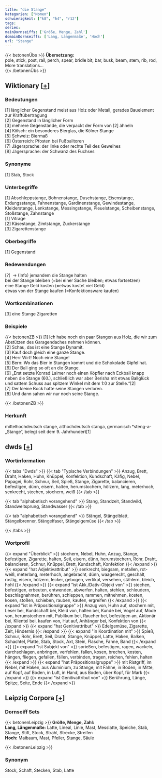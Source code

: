 ```yaml
---
title: "die Stange"
kategorien: ["Nomen"]
schwierigkeit: ["k8", "h4", "r12"]
tags:
series:
mainDornseiffs: ['Größe, Menge, Zahl']
domainDornseiffs: ['Lang, Längenmaße', 'Hoch']
url: "Stange"
---
```


{{< betonenÜbs >}}
**Übersetzung:**  
pole, stick, post, rail, perch, spear, bridle bit, bar, busk, beam, stem, rib, rod, More translations...  
{{< /betonenÜbs >}}

## Wiktionary [[+](https://de.wiktionary.org/wiki/Stange)]

### Bedeutungen
[1] länglicher Gegenstand meist aus Holz oder Metall, gerades Bauelement zur Kraftübertragung  
[2] Gegenstand in länglicher Form  
[3] mehrere Gegenstände, die verpackt der Form von [2] ähneln  
[4] Kölsch: ein besonderes Bierglas, die Kölner Stange  
[5] Schweiz: Biermaß  
[6] Österreich: Pfosten bei Fußballtoren  
[7] Jägersprache: der linke oder rechte Teil des Geweihes  
[8] Jägersprache: der Schwanz des Fuchses  

### Synonyme
[1] Stab, Stock  

### Unterbegriffe
[1] Abschleppstange, Bohnenstange, Duschstange,  Eisenstange, Erdungsstange, Fahnenstange, Gardinenstange, Gewindestange, Kleiderstange, Lenkstange, Messingstange, Pleuelstange, Scheibenstange, Stoßstange, Zahnstange  
[1] Vitrage  
[2] Käsestange, Zimtstange, Zuckerstange  
[3] Zigarettenstange  

### Oberbegriffe
[1] Gegenstand  

### Redewendungen
[?]  -> (Info) jemandem die Stange halten  
bei der Stange bleiben (=bei einer Sache bleiben; etwas fortsetzen)  
eine Stange Geld kosten (=etwas kostet viel Geld)  
etwas von der Stange kaufen (=Konfektionsware kaufen)  

### Wortkombinationen
[3] eine Stange Zigaretten  

### Beispiele
{{< betonenZB >}}
[1] Ich habe noch ein paar Stangen aus Holz, die wir zum Abstützen des Garagendaches nehmen können.  
[2] Schau, das ist eine Stange Dynamit.  
[3] Kauf doch gleich eine ganze Stange.  
[4] Herr Wirt! Noch eine Stange!  
[5] Bern: Wo das Bier in Stangen kommt und die Schokolade Gipfel hat.  
[6] Der Ball ging so oft an die Stange.  
[6] „Erst setzte Konrad Laimer noch einen Köpfler nach Eckball knapp neben die Stange (60.), schließlich war aber Berisha mit etwas Ballglück und sattem Schuss aus spitzem Winkel mit dem 1:0 zur Stelle.“[2]  
[7] Der kleine Bock hatte seine Stangen verloren.  
[8] Und dann sahen wir nur noch seine Stange.  

{{< /betonenZB >}}
### Herkunft
mittelhochdeutsch stange, althochdeutsch stanga, germanisch *steng-a- „Stange“, belegt seit dem 9. Jahrhundert[1]  



## dwds [[+](https://www.dwds.de/wb/Stange)]

### Wortinformation
{{< tabs "Dwds" >}}
{{< tab "Typische Verbindungen" >}}
Anzug, Brett, Draht, Haken, Huhn, Knüppel, Konfektion, Kundschaft, Käfig, Nebel, Papagei, Rohr, Schnur, Seil, Spieß, Stange, Zigarette, balancieren, befestigen, dünn, eisern, halten, herumstochern, hölzern, lang, meterhoch, senkrecht, stechen, stochern, weiß
{{< /tab >}}

{{< tab "alphabetisch vorangehend" >}}
Stang, Standzeit, Standwild, Standweitsprung, Standwasser
{{< /tab >}}

{{< tab "alphabetisch vorangehend" >}}
Stängel, Stängelblatt, Stängelbrenner, Stängelfaser, Stängelgemüse
{{< /tab >}}

{{< /tabs >}}

### Wortprofil
{{< expand "Überblick" >}} stochern, Nebel, Huhn, Anzug, Stange, befestigen, Zigarette, halten, Seil, eisern, dünn, herumstochern, Rohr, Draht, balancieren, Schnur, Knüppel, Brett, Kundschaft, Konfektion {{< /expand >}}
{{< expand "hat Adjektivattribut" >}} senkrecht, biegsam, metallen, rot-weiß, meterlang, meterhoch, angebracht, dünn, waagerecht, geschält, rostig, eisern, hölzern, lecker, gebogen, vertikal, versehen, stählern, bleich, hohl {{< /expand >}}
{{< expand "ist Akk./Dativ-Objekt von" >}} stechen, befestigen, erbeuten, entwenden, abwerfen, halten, stehlen, schleudern, beschlagnahmen, berühren, schleppen, rammen, mitnehmen, kosten, kosen, stoßen, schieben, rauben, kaufen, ergreifen {{< /expand >}}
{{< expand "ist in Präpositionalgruppe" >}} Anzug von, Huhn auf, stochern mit, Leser bei, Kundschaft bei, Kleid von, halten bei, Kunde bei, Vogel auf, Mode von, herumstochern mit, Publikum bei, Raucher bei, befestigen an, Aktionär bei, Klientel bei, kaufen von, Hut auf, Anhänger bei, Konfektion von {{< /expand >}}
{{< expand "hat Genitivattribut" >}} Edelgemüse, Zigarette, Zelt, Hindernis {{< /expand >}}
{{< expand "in Koordination mit" >}} Spieß, Schnur, Rohr, Brett, Seil, Draht, Stange, Knüppel, Latte, Haken, Balken, Schachtel, Platte, Stab, Stock, Axt, Stein, Flasche, Fahne, Band {{< /expand >}}
{{< expand "ist Subjekt von" >}} sprießen, befestigen, ragen, wackeln, durchschlagen, anbringen, verfehlen, fallen, kosen, brechen, kosten, hängen, fliegen, gefallen, fällen, verbinden, tragen, reichen, fehlen, halten {{< /expand >}}
{{< expand "hat Präpositionalgruppe" >}} mit Ristgriff, im Nebel, mit Haken, aus Aluminium, zu Stange, mit Fahne, in Boden, in Mitte, auf Kopf, auf Boden, in Luft, in Hand, aus Boden, über Kopf, für Mark {{< /expand >}}
{{< expand "ist Genitivattribut von" >}} Berührung, Länge, Spitze, Seite, Ende {{< /expand >}}

## Leipzig Corpora [[+](https://corpora.uni-leipzig.de/en/res?word=Stange&corpusId=deu_newscrawl-public_2018)]

### Dornseiff Sets
{{< betonenLeipzig >}}
**Größe, Menge, Zahl:**  
**Lang, Längenmaße:** Latte, Lineal, Linie, Mast, Messlatte, Speiche, Stab, Stange, Stift, Stock, Strahl, Strecke, Streifen  
**Hoch:** Maibaum, Mast, Pfeiler, Stange, Säule  

{{< /betonenLeipzig >}}

### Synonym
Stock, Schaft, Stecken, Stab, Latte

